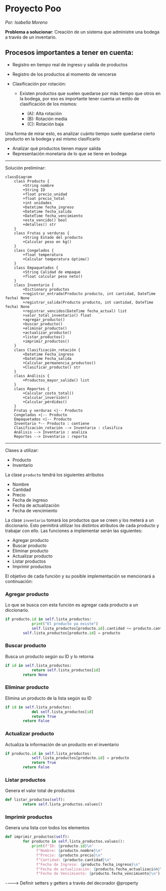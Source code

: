 # Proyecto Poo
*Por: Isabella Moreno*

**Problema a solucionar**: Creación de un sistema que administre una bodega a través de un inventario.

## Procesos importantes a tener en cuenta:

- Registro en tiempo real de ingreso y salida de productos
- Registro de los productos al momento de vencerse
- Clasificación por rotación:
   
   - Existen productos que suelen quedarse por más tiempo que otros en la bodega, por eso es importante tener cuenta un estilo de clasificación de los mismos:
     
      - (A): Alta rotación
      - (B): Rotación media
      - (C): Rotación baja

 Una forma de mirar esto, es analizar cuánto tiempo suele quedarse cierto producto en la bodega y asi mismo clasificarlo

- Analizar qué productos tienen mayor salida
- Representación monetaria de lo que se tiene en bodega

- - - - - - - - - - - - - - - - - - - - - - - - - -   - -
Solución preliminar:
```mermaid
classDiagram
    class Producto {
        +String nombre
        +String ID
        +float precio_unidad
        +float precio_total
        +int unidades
        +Datetime fecha_ingreso
        +Datetime fecha_salida
        +DateTime fecha_vencimiento
        +esta_vencido() bool
        +detalles() str
    }
    class Frutas y verduras {
        +String Estado del producto
        +Calcular peso en kg()
    }
    class Congelados {
        +float temperatura
        +Calcular temperatura óptima()
    }
    class Empaquetados {
        +String Calidad de empaque
        +float calcular peso neto()
    }
    class Inventario {
        +Dictionary productos
        +registrar_entrada(Producto producto, int cantidad, DateTime fecha) None
        +registrar_salida(Producto producto, int cantidad, DateTime fecha) None
        +registrar_vencidos(DateTime fecha_actual) list
        +valor_total_inventario() float
        +agregar_producto()
        +buscar_producto()
        +eliminar_producto()
        +actualizar_producto()
        +listar_productos() 
        +imprimir_productos()
    }
    class Clasificación_rotación {
        +Datetime Fecha_ingreso
        +Datetime Fecha_salida
        +Calcular_permanencia_productos()
        +Clasificar_producto() str
    }
    class Análisis {
        +Productos_mayor_salida() list
    }
    class Reportes {
        +Calcular_costo_total()
        +Calcular_inversión()
        +Calcular_pérdidas()
    }
    Frutas y verduras <|-- Producto
    Congelados <|-- Producto
    Empaquetados <|-- Producto
    Inventario *-- Producto : contiene
    Clasificación_rotación --> Inventario : clasifica
    Análisis --> Inventario : analiza
    Reportes --> Inventario : reporta
```

- - - - - - - - - - - - - - - - - -
Clases a utilizar:
- Producto
- Inventario

La clase ```producto``` tendrá los siguientes atributos
- Nombre
- Cantidad
- Precio
- Fecha de ingreso
- Fecha de actualización
- Fecha de vencimiento

La clase ```inventario``` tomará los productos que se creen y los meterá a un diccionario. Esto permitirá utilizar los distintos atributos de cada producto y trabajar con ello. Las funciones a implementar serán las siguientes:
- Agregar producto
- Buscar producto
- Eliminar producto
- Actualizar producto
- Listar productos
- Imprimir productos

El objetivo de cada función y su posible implementación se mencionará a continuación:

### Agregar producto

Lo que se busca con esta función es agregar cada producto a un diccionario.

```python
if producto.id in self.lista_productos:
            print("El producto ya existe")
            self.lista_productos[producto.id].cantidad += producto.cantidad
        self.lista_productos[producto.id] = producto
```

### Buscar producto 

Busca un producto según su ID y lo retorna
```python
if id in self.lista_productos:
            return self.lista_productos[id]
        return None
```

### Eliminar producto

Elimina un producto de la lista según su ID
```python
if id in self.lista_productos:
            del self.lista_productos[id]
            return True
        return False
```

### Actualizar producto

Actualiza la información de un producto en el inventario
```python
if producto.id in self.lista_productos:
            self.lista_productos[producto.id] = producto
            return True
        return False
```
### Listar productos
Genera el valor total de productos
```python
def listar_productos(self):
        return self.lista_productos.values()
```

### Imprimir productos
Genera una lista con todos los elementos
```python
def imprimir_productos(self):
        for producto in self.lista_productos.values():
            print(f"ID: {producto.id}\n"
              f"Nombre: {producto.nombre}\n"
              f"Precio: {producto.precio}\n"
              f"Cantidad: {producto.cantidad}\n"
              f"Fecha de Ingreso: {producto.fecha_ingreso}\n"
              f"Fecha de actualización: {producto.fecha_actualización}\n"
              f"Fecha de Vencimiento: {producto.fecha_vencimiento}\n")
```
----> Definir setters y getters a través del decorador @property

